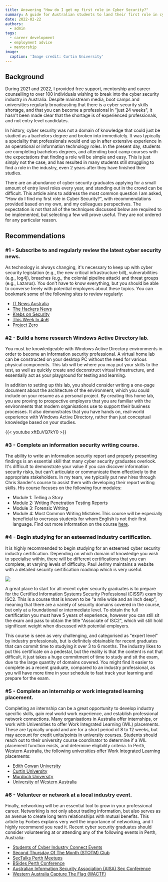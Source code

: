 ```yaml
---
title: Answering "How do I get my first role in Cyber Security?"
summary: A guide for Australian students to land their first role in cyber security.
date: 2022-02-22
authors:
  - admin
tags:
  - career development
  - employment advice
  - mentorship
image:
  caption: 'Image credit: Curtin University'
---
```

## Background
During 2021 and 2022, I provided free support, mentorship and career counselling to over 100 individuals wishing to break into the cyber security industry in Australia. Despite mainstream media, boot camps and universities regularly broadcasting that there is a cyber security skills shortage, and that you can become a professional in "just 24 weeks", it hasn't been made clear that the shortage is of experienced professionals, and not entry level candidates. 

In history, cyber security was not a domain of knowledge that could just be studied as a bachelors degree and broken into immediately. It was typically a speciality that professionals would end up in after extensive experience in an operational or information technology roles. In the present day, students are completing bachelors degrees, and attending boot camp courses with the expectations that finding a role will be simple and easy. This is just simply not the case, and has resulted in many students still struggling to find a role in the industry, even 2 years after they have finished their studies.

There are an abundance of cyber security graduates applying for a small amount of entry level roles every year, and standing out in the crowd can be difficult. This article aims to address the most common question I am asked, "How do I find my first role in Cyber Security?", with recommendations provided based on my own, and my colleagues perspectives. The expectation is not that all of the techniques discussed below are required to be implemented, but selecting a few will prove useful. They are not ordered for any particular reason.

## Recommendations
### #1 - Subscribe to and regularly review the latest cyber security news.
As technology is always changing, it's necessary to keep up with cyber security legislation (e.g., the new critical infrastructure bill), vulnerabilities (e.g., log4j), breaches (e.g., the colonial pipeline attack) and threat groups (e.g., Lazarus). You don't have to know everything, but you should be able to converse freely with potential employers about these topics. You can bookmark some of the following sites to review regularly:
* [IT News Australia](https://www.itnews.com.au/)
* [The Hackers News](https://thehackernews.com/)
* [Krebs on Security](https://krebsonsecurity.com/)
* [This Week In 4n6](https://thisweekin4n6.com/)
* [Project Zero](https://googleprojectzero.blogspot.com/)

### #2 - Build a home research Windows Active Directory lab.
You must be knowledgeable with Windows Active Directory environments in order to become an information security professional. A virtual home lab can be constructed on your desktop PC without the need for various physical components. This lab will be where you may put your skills to the test, as well as quickly create and deconstruct virtual infrastructure, and essentially act as your playground for testing and learning. 

In addition to setting up this lab, you should consider writing a one-page document about the architecture of the environment, which you could include on your resume as a personal project. By creating this home lab, you are proving to prospective employers that you are familiar with the environments that modern organisations use to support their business processes. It also demonstrates that you have hands on, real-world experience with Windows Active Directory, rather than just conceptual knowledge based on your studies. 

{{< youtube xftEuVQ7kY0 >}}

### #3 - Complete an information security writing course.
The ability to write an information security report and properly presenting findings is an essential skill that many cyber security graduates overlook. It's difficult to demonstrate your value if you can discover information security risks, but can't articulate or communicate them effectively to the appropriate stakeholders. In my team, we typically put new hires through Chris Sander's course to assist them with developing their report writing skills. His course focuses on the following four modules:
* Module 1: Telling a Story
* Module 2: Writing Penetration Testing Reports
* Module 3: Forensic Writing
* Module 4: Most Common Writing Mistakes
This course will be especially beneficial to overseas students for whom English is not their first language. Find out more information on the course [here](https://chrissanders.org/training/writing/).

### #4 - Begin studying for an esteemed industry certification.
It is highly recommended to begin studying for an esteemed cyber security industry certification. Depending on which domain of knowledge you wish to specialise within, there will be different certifications that you can complete, at varying levels of difficulty. Paul Jerimy maintains a website with a detailed security certification roadmap which is very useful. 

![](https://media.licdn.com/dms/image/C5612AQF5ktMnIXtjow/article-inline_image-shrink_1500_2232/0/1645502872541?e=1718841600&v=beta&t=ZMruiIytD0xzGSsbHwAkL6ec_Z7YuprMSF_9-YV52BQ)

A great place to start for all recent cyber security graduates is to prepare for the Certified Information Systems Security Professional (CISSP) exam by ISC2. This is a course that is known to be "a mile wide and an inch deep", meaning that there are a variety of security domains covered in the course, but only at a foundational or intermediate level. To obtain the full certification you must have 5 years of experience, however you can still sit the exam and pass to obtain the title "Associate of ISC2", which will still hold significant weight when discussed with potential employers. 

This course is seen as very challenging, and categorised as "expert level" by industry professionals, but is definitely obtainable for recent graduates that can commit time to studying it over 3 to 6 months. The industry likes to put this certificate on a pedestal, but the reality is that the content is not that difficult, it just takes a huge commitment of time to study and sit the exam, due to the large quantity of domains covered. You might find it easier to complete as a recent graduate, compared to an industry professional, as you will have more time in your schedule to fast track your learning and prepare for the exam.

### #5 - Complete an internship or work integrated learning placement. 
Completing an internship can be a great opportunity to develop industry specific skills, gain real world work experience, and establish professional network connections. Many organisations in Australia offer internships, or work with Universities to offer Work Integrated Learning (WIL) placements. These are typically unpaid and are for a short period of 8 to 12 weeks, but may account for credit units/points in university courses. Students should reach out to their university course coordinator to determine if a WIL placement function exists, and determine eligibility criteria. In Perth, Western Australia, the following universities offer Work Integrated Learning placements:
* [Edith Cowan University](https://www.ecu.edu.au/schools/science/employability/work-integrated-learning)
* [Curtin University](https://www.curtin.edu.au/engage/student-engagement/work-integrated-learning/)
* [Murdoch University](https://www.murdoch.edu.au/Work-Integrated-Learning/)
* [University of Western Australia](https://www.uwa.edu.au/students/My-career/Work-placements-and-internships)

### #6 - Volunteer or network at a local industry event.
Finally, networking will be an essential tool to grow in your professional career. Networking is not only about trading information, but also serves as an avenue to create long term relationships with mutual benefits. This article by Forbes explains very well the importance of networking, and I highly recommend you read it. Recent cyber security graduates should consider volunteering at or attending any of the following events in Perth, Australia:
* [Students of Cyber Industry Connect Events](https://www.linkedin.com/showcase/studentsofcyber/)
* [Second Thursday Of The Month (STOTM) Club](https://www.linkedin.com/groups/7053348/)
* [SecTalks Perth Meetups](https://www.meetup.com/en-AU/SecTalks-Perth/)
* [BSides Perth Conference](https://bsidesperth.com.au/)
* [Australian Information Security Association (AISA) Sec Conference](https://aisa.org.au/Public/Events/Event_Display.aspx?EventKey=10c6dbf3-5485-434c-b2cc-9749fa902b26)
* [Western Australia Capture The Flag (WACTF)](https://capture.tf/)
